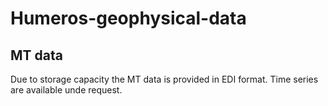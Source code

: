 # Humeros-geophysical-data

## MT data
Due to storage capacity the MT data is provided in EDI format. Time series are available unde request.
